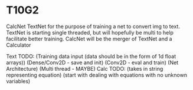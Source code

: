 # T10G2
CalcNet
TextNet for the purpose of training a net to convert img to text. TextNet is starting single threaded, but will hopefully be multi to help facilitate better training.
CalcNet will be the merger of TextNet and a Calculator 

Text TODO:
 (Training data input (data should be in the form of 1d float arrays))
 (Dense/Conv2D - save and init)
 (Conv2D - eval and train)
 (Net Architecture) 
 (Multi thread - MAYBE)
Calc TODO:
 (takes in string representing equation)
 (start with dealing with equations with no unknown variables)
